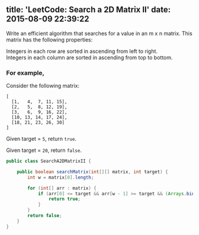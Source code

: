 title: 'LeetCode: Search a 2D Matrix II'
date: 2015-08-09 22:39:22
---
Write an efficient algorithm that searches for a value in an m x n matrix. This matrix has the following properties:

Integers in each row are sorted in ascending from left to right.     
Integers in each column are sorted in ascending from top to bottom.

### For example,

Consider the following matrix:
```
[
  [1,   4,  7, 11, 15],
  [2,   5,  8, 12, 19],
  [3,   6,  9, 16, 22],
  [10, 13, 14, 17, 24],
  [18, 21, 23, 26, 30]
]
```
Given target = `5`, return `true`.

Given target = `20`, return `false`.

```java
public class SearchA2DMatrixII {

    public boolean searchMatrix(int[][] matrix, int target) {
        int w = matrix[0].length;

        for (int[] arr : matrix) {
            if (arr[0] <= target && arr[w - 1] >= target && (Arrays.binarySearch(arr, target) >= 0)) {
                return true;
            }
        }
        return false;
    }
}
```